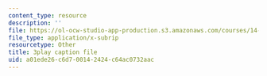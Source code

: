 ```yaml
---
content_type: resource
description: ''
file: https://ol-ocw-studio-app-production.s3.amazonaws.com/courses/14-13-psychology-and-economics-spring-2020/a01ede26c6d700142424c64ac0732aac_LJnCFFyF-M.srt
file_type: application/x-subrip
resourcetype: Other
title: 3play caption file
uid: a01ede26-c6d7-0014-2424-c64ac0732aac
---
```

